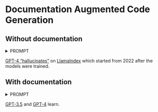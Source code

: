 # Documentation Augmented Code Generation

## Without documentation

<details>
<summary>PROMPT</summary>

write a python program with LlamaIndex interface to implement semantic search on the documents at https://gpt-index.readthedocs.io/en/latest/index.html

</details>

[GPT-4 “hallucinates”](doc-code/semantic-search-with-llamaindex.html) on [LlamaIndex](https://gpt-index.readthedocs.io/en/latest/index.html) which started from 2022 after the models were trained.

## With documentation

<details>
<summary>PROMPT</summary>

Build and Query Index
Create a new .py file with the following:
```python
from llama_index import GPTSimpleVectorIndex, SimpleDirectoryReader

documents = SimpleDirectoryReader('data').load_data()
index = GPTSimpleVectorIndex.from_documents(documents)
```

This builds an index over the documents in the data folder (which in this case just consists of the essay text). We then run the following
```python
response = index.query("What did the author do growing up?")
print(response)
```
You should get back a response similar to the following: The author wrote short stories and tried to program on an IBM 1401.
===

According to above LlamaIndex documentation，write a python program with LlamaIndex interface to implement semantic search on the documents at https://gpt-index.readthedocs.io/en/latest/index.html
</details>

[GPT-3.5](doc-code/doc-code-llamaindex-3-5.html) and [GPT-4](doc-code/doc-code-llamaindex-4.html) learn.
